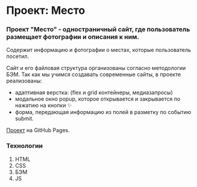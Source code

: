 # Проект: Место

### Проект "Место" - одностраничный сайт, где пользователь размещает фотографии и описания к ним.

Содержит информацию и фотографии о местах, которые пользователь посетил.

Сайт и его файловая структура организованы согласно методологии БЭМ.
Так как мы учимся создавать современные сайты, в проекте реализованы:
* адаптивная верстка: (flex и grid контейнеры, медиазапросы)
* модальное окно popup, которое открывается и закрывается по нажатию на кнопки :sparkles:
* форма, передающая информацию из полей в разметку по событию submit.

[Проект](https://saptho.github.io/russian-travel_project/index.html) на GitHub Pages.

### Технологии

1. HTML
2. CSS
3. БЭМ
3. JS
